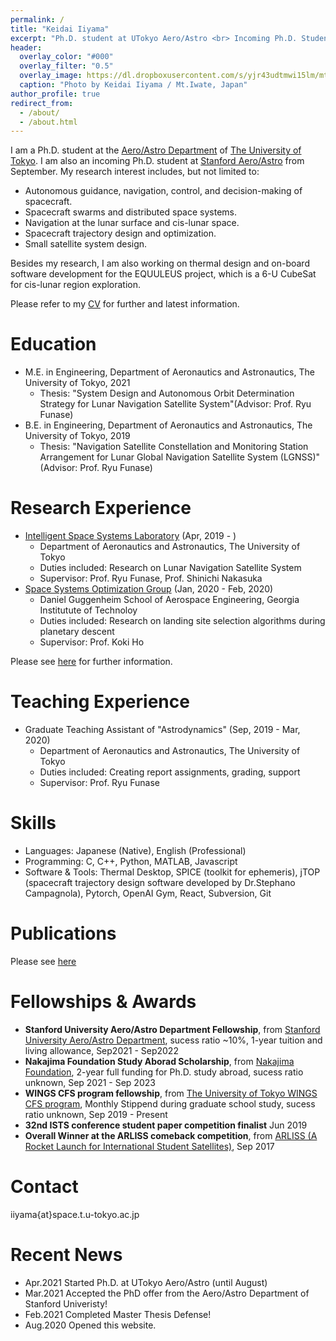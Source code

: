 ```yaml
---
permalink: /
title: "Keidai Iiyama"
excerpt: "Ph.D. student at UTokyo Aero/Astro <br> Incoming Ph.D. Student at Stanford Aero/Astro"
header:
  overlay_color: "#000"
  overlay_filter: "0.5"
  overlay_image: https://dl.dropboxusercontent.com/s/yjr43udtmwi15lm/mt_iwate.jpg?dl=0
  caption: "Photo by Keidai Iiyama / Mt.Iwate, Japan"
author_profile: true
redirect_from: 
  - /about/
  - /about.html
---
```


I am a Ph.D. student at the [Aero/Astro Department](http://www.aerospace.t.u-tokyo.ac.jp/english/) of [The University of Tokyo](https://www.u-tokyo.ac.jp/en/index.html). I am also an incoming Ph.D. student at [Stanford Aero/Astro](https://aa.stanford.edu/) from September. My research interest includes, but not limited to:
- Autonomous guidance, navigation, control, and decision-making of spacecraft.
- Spacecraft swarms and distributed space systems.
- Navigation at the lunar surface and cis-lunar space.
- Spacecraft trajectory design and optimization.
- Small satellite system design.


Besides my research, I am also working on thermal design and on-board software development for the EQUULEUS project, which is a 6-U CubeSat for cis-lunar region exploration.

Please refer to my [CV](/files/iiyama_keidai-CV.pdf) for further and latest information.

Education
======
* M.E. in Engineering, Department of Aeronautics and Astronautics, The University of Tokyo, 2021 
  * Thesis: "System Design and Autonomous Orbit Determination Strategy for Lunar Navigation Satellite System"(Advisor: Prof. Ryu Funase)
* B.E. in Engineering, Department of Aeronautics and Astronautics, The University of Tokyo, 2019 
  * Thesis: "Navigation Satellite Constellation and Monitoring Station Arrangement for Lunar Global Navigation Satellite System (LGNSS)" (Advisor: Prof. Ryu Funase)

Research Experience
======
* [Intelligent Space Systems Laboratory](https://www.space.t.u-tokyo.ac.jp/nlab/about_e.html) (Apr, 2019 - )
  * Department of Aeronautics and Astronautics, The University of Tokyo
  * Duties included: Research on Lunar Navigation Satellite System
  * Supervisor: Prof. Ryu Funase, Prof. Shinichi Nakasuka
* [Space Systems Optimization Group](https://ssog.ae.gatech.edu/) (Jan, 2020 - Feb, 2020)
  * Daniel Guggenheim School of Aerospace Engineering, Georgia Institutute of Technoloy
  * Duties included: Research on landing site selection algorithms during planetary descent
  * Supervisor: Prof. Koki Ho

Please see [here](/research/) for further information.

Teaching Experience
======
* Graduate Teaching Assistant of "Astrodynamics" (Sep, 2019 - Mar, 2020)
  * Department of Aeronautics and Astronautics, The University of Tokyo
  * Duties included: Creating report assignments, grading, support
  * Supervisor: Prof. Ryu Funase
  
Skills
======
* Languages: Japanese (Native), English (Professional)
* Programming: C, C++, Python, MATLAB, Javascript
* Software & Tools: Thermal Desktop, SPICE (toolkit for ephemeris), jTOP (spacecraft trajectory design software developed by Dr.Stephano Campagnola), Pytorch, OpenAI Gym, React, Subversion, Git

Publications
======
Please see [here](/publications/)

  
Fellowships & Awards
======
* **Stanford University Aero/Astro Department Fellowship**, from [Stanford University Aero/Astro Department](https://aa.stanford.edu/), sucess ratio ~10%, 1-year tuition and living allowance, Sep2021 - Sep2022
* **Nakajima Foundation Study Aborad Scholarship**, from [Nakajima Foundation](http://www.nakajimafound.or.jp/), 2-year full funding for Ph.D. study abroad, sucess ratio unknown, Sep 2021 - Sep 2023
* **WINGS CFS program fellowship**,  from [The University of Tokyo WINGS CFS program](http://cfs.t.u-tokyo.ac.jp/), Monthly Stippend during graduate school study, sucess ratio unknown, Sep 2019 - Present
* **32nd ISTS conference student paper competition finalist**  Jun 2019
* **Overall Winner at the ARLISS comeback competition**, from [ARLISS (A Rocket Launch for International Student Satellites)](http://www.arliss.org/), Sep 2017

Contact
======
iiyama{at}space.t.u-tokyo.ac.jp

Recent News
======
- Apr.2021 Started Ph.D. at UTokyo Aero/Astro (until August)
- Mar.2021 Accepted the PhD offer from the Aero/Astro Department of Stanford Univeristy!
- Feb.2021 Completed Master Thesis Defense! 
- Aug.2020 Opened this website.